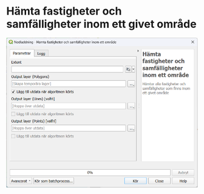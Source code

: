 # Hämta fastigheter och samfälligheter inom ett givet område

![Dialogrutan för algoritmen](download-properties-bounding.png)
